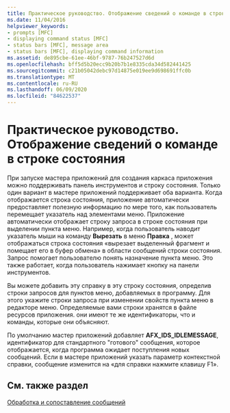 ```yaml
---
title: Практическое руководство. Отображение сведений о команде в строке состояния
ms.date: 11/04/2016
helpviewer_keywords:
- prompts [MFC]
- displaying command status [MFC]
- status bars [MFC], message area
- status bars [MFC], displaying command information
ms.assetid: de895cbe-61ee-46bf-9787-76b247527d6d
ms.openlocfilehash: bff5d5b20ecc9b20b7b1e8335cda34d582441425
ms.sourcegitcommit: c21b05042debc97d14875e019ee9d698691ffc0b
ms.translationtype: MT
ms.contentlocale: ru-RU
ms.lasthandoff: 06/09/2020
ms.locfileid: "84622537"
---
```

# <a name="how-to-display-command-information-in-the-status-bar"></a>Практическое руководство. Отображение сведений о команде в строке состояния

При запуске мастера приложений для создания каркаса приложения можно поддерживать панель инструментов и строку состояния. Только один вариант в мастере приложений поддерживает оба варианта. Когда отображается строка состояния, приложение автоматически предоставляет полезную информацию по мере того, как пользователь перемещает указатель над элементами меню. Приложение автоматически отображает строку запроса в строке состояния при выделении пункта меню. Например, когда пользователь наводит указатель мыши на команду **Вырезать** в меню **Правка** , может отображаться строка состояния «вырезает выделенный фрагмент и помещает его в буфер обмена» в области сообщений строки состояния. Запрос помогает пользователю понять назначение пункта меню. Это также работает, когда пользователь нажимает кнопку на панели инструментов.

Вы можете добавить эту справку в эту строку состояния, определив строки запросов для пунктов меню, добавляемых в программу. Для этого укажите строки запроса при изменении свойств пункта меню в редакторе меню. Определяемые вами строки хранятся в файле ресурсов приложения. они имеют те же идентификаторы, что и команды, которые они объясняют.

По умолчанию мастер приложений добавляет **AFX_IDS_IDLEMESSAGE**, идентификатор для стандартного "готового" сообщения, которое отображается, когда программа ожидает поступления новых сообщений. Если в мастере приложений указать параметр контекстной справки, сообщение изменится на «для справки нажмите клавишу F1».

## <a name="see-also"></a>См. также раздел

[Обработка и сопоставление сообщений](message-handling-and-mapping.md)
